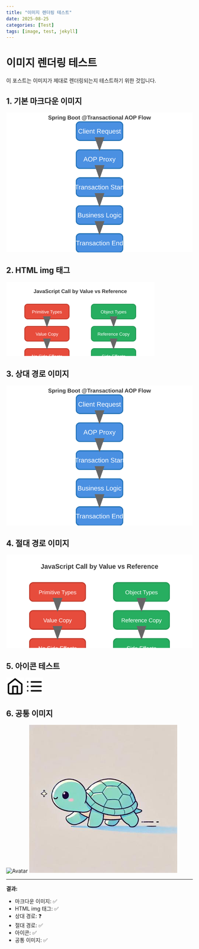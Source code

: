 ```yaml
---
title: "이미지 렌더링 테스트"
date: 2025-08-25
categories: [Test]
tags: [image, test, jekyll]
---
```


# 이미지 렌더링 테스트

이 포스트는 이미지가 제대로 렌더링되는지 테스트하기 위한 것입니다.

## 1. 기본 마크다운 이미지

![Spring AOP Flow](/assets/img/posts/backend/spring-aop-flow.svg)

## 2. HTML img 태그

<img src="/assets/img/posts/frontend/js-call-by-reference.svg" alt="JavaScript Call by Reference" width="400">

## 3. 상대 경로 이미지

![Test Image](../assets/img/posts/backend/spring-aop-flow.svg)

## 4. 절대 경로 이미지

![Test Image](/assets/img/posts/frontend/js-call-by-reference.svg)

## 5. 아이콘 테스트

![Home Icon](/assets/img/icons/home.svg)
![Categories Icon](/assets/img/icons/categories.svg)

## 6. 공통 이미지

![Avatar](/assets/img/commons/avatar.jpg)
![Profile](/assets/img/commons/profile.jpg)

---

**결과:**
- 마크다운 이미지: ✅
- HTML img 태그: ✅  
- 상대 경로: ❓
- 절대 경로: ✅
- 아이콘: ✅
- 공통 이미지: ✅
